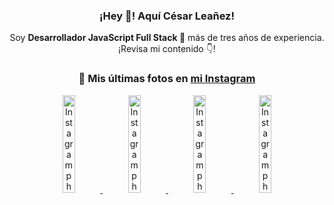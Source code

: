 <div align="center">

<h3>¡Hey 👋! Aquí César Leañez!</h3>

<p>Soy <strong>Desarrollador JavaScript Full Stack 🚀</strong> más de tres años de experiencia.<br />¡Revisa mi contenido 👇!</p>

### 📸 Mis últimas fotos en [mi Instagram](https://instagram.com/cesarsoftware.dev)


<a href='https://instagram.com/p/DNo_bfvu6ig' target='_blank'>
  <img width='20%' src='https://scontent.cdninstagram.com/v/t51.82787-15/535956815_17929139298097059_6575882262154849022_n.jpg?stp=dst-jpg_e15_tt6&_nc_cat=111&ig_cache_key=MzcwNDQ4OTY1OTk1NTEyODQ4MA%3D%3D.3-ccb1-7&ccb=1-7&_nc_sid=58cdad&efg=eyJ2ZW5jb2RlX3RhZyI6InhwaWRzLjcyMHgxMjgwLnNkci5DMyJ9&_nc_ohc=-Csq7IZeWe4Q7kNvwHx4m95&_nc_oc=AdnUrayi6MAN4N3KrBo3xE3TYcNjjMCaRYF6jgujLOwWJMFClQCDgmTYW_ZmdoygH0U&_nc_ad=z-m&_nc_cid=0&_nc_zt=23&_nc_ht=scontent.cdninstagram.com&_nc_gid=vH7ulnrSL79rdrVlAEk_wA&oh=00_AfcP8Q65ixPF2KI3jbRQG2L3qFnInzWm011BmKKSEc0WEA&oe=68E8F87B' alt='Instagram photo' />
</a>
<a href='https://instagram.com/p/DKcTQWgxLum' target='_blank'>
  <img width='20%' src='https://scontent.cdninstagram.com/v/t51.75761-15/503849034_17919602952097059_4092165478866362923_n.jpg?stp=dst-jpg_e35_tt6&_nc_cat=100&ig_cache_key=MzY0Njg3NDQ4NDgzMDY4MjAyMg%3D%3D.3-ccb1-7&ccb=1-7&_nc_sid=58cdad&efg=eyJ2ZW5jb2RlX3RhZyI6InhwaWRzLjE0NDB4MTQ0NS5zZHIuQzMifQ%3D%3D&_nc_ohc=Cs7PMbjVrOYQ7kNvwFBveVl&_nc_oc=AdmGGrS2sP5uLX7RokrA8dbdTxbFcTcR5eTr77gvsSiovCDErF_mvddFQYe7Aj87pdU&_nc_ad=z-m&_nc_cid=0&_nc_zt=23&_nc_ht=scontent.cdninstagram.com&_nc_gid=vH7ulnrSL79rdrVlAEk_wA&oh=00_Aff-YeNgeAGvcOJAND9YqCFBD9KaWVx-u2qsrjs4mmqJ6w&oe=68E8DFDE' alt='Instagram photo' />
</a>
<a href='https://instagram.com/p/DKcTCZnuO-S' target='_blank'>
  <img width='20%' src='https://scontent.cdninstagram.com/v/t51.75761-15/503168549_17919602796097059_3346483577265803486_n.jpg?stp=dst-jpg_e15_tt6&_nc_cat=105&ig_cache_key=MzY0Njg3MzUyNjA5NTkwMDU2Mg%3D%3D.3-ccb1-7&ccb=1-7&_nc_sid=58cdad&efg=eyJ2ZW5jb2RlX3RhZyI6InhwaWRzLjE5MTZ4MTA3OC5zZHIuQzMifQ%3D%3D&_nc_ohc=3bZrdhq0Uq4Q7kNvwHsqyID&_nc_oc=Adlmx4fCI_lMnHUGfGWaJiHwJ4AEX5dwNhdGWuB61xV3pJ3Djiyq-AgYgHA_SLzMpwo&_nc_ad=z-m&_nc_cid=0&_nc_zt=23&_nc_ht=scontent.cdninstagram.com&_nc_gid=vH7ulnrSL79rdrVlAEk_wA&oh=00_AfdVWrpPdvHGv5O5iqVLx3XoYfcSzfwxoZUUHKb3InXQPg&oe=68E8EBE3' alt='Instagram photo' />
</a>
<a href='https://instagram.com/p/DIt9Oknp-PZ' target='_blank'>
  <img width='20%' src='https://instagram.fcmn2-1.fna.fbcdn.net/v/t51.2885-15/491444712_17914409433097059_55076089485466172_n.jpg?stp=dst-jpg_e35_tt6&efg=eyJ2ZW5jb2RlX3RhZyI6IkZFRUQuaW1hZ2VfdXJsZ2VuLjU1MngzNDEuc2RyLmY3NTc2MS5kZWZhdWx0X2ltYWdlLmMyIn0&_nc_ht=instagram.fcmn2-1.fna.fbcdn.net&_nc_cat=103&_nc_oc=Q6cZ2QGaLbf2jg_lSq6ZqekIkjQQyB6vAoB9MOyacUd6Sm0r7p1tsJLRmQw2d-UXzMAYWq4&_nc_ohc=k8v7mffkVt4Q7kNvwEZw7MR&_nc_gid=vH7ulnrSL79rdrVlAEk_wA&edm=ACWDqb8BAAAA&ccb=7-5&ig_cache_key=MzYxNTgxNTM1ODA3ODI0Nzg5Nw%3D%3D.3-ccb7-5&oh=00_AfdJ6a8eoZ3cmxPuj3Poa63naWO9__DZ6blEdEo2Y61DSA&oe=68E8D96B&_nc_sid=ee9879' alt='Instagram photo' />
</a>

</div>
